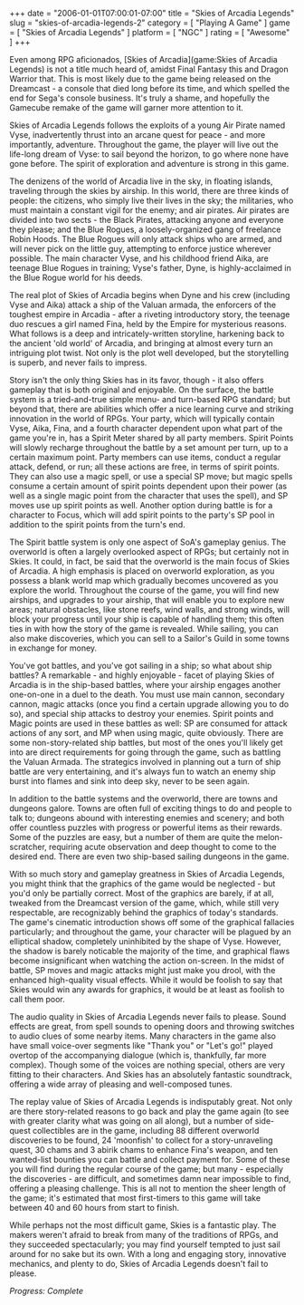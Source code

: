 +++
date = "2006-01-01T07:00:01-07:00"
title = "Skies of Arcadia Legends"
slug = "skies-of-arcadia-legends-2"
category = [ "Playing A Game" ]
game = [ "Skies of Arcadia Legends" ]
platform = [ "NGC" ]
rating = [ "Awesome" ]
+++

Even among RPG aficionados, [Skies of Arcadia](game:Skies of Arcadia Legends) is not a title much heard of, amidst Final Fantasy this and Dragon Warrior that. This is most likely due to the game being released on the Dreamcast - a console that died long before its time, and which spelled the end for Sega's console business. It's truly a shame, and hopefully the Gamecube remake of the game will garner more attention to it.

Skies of Arcadia Legends follows the exploits of a young Air Pirate named Vyse, inadvertently thrust into an arcane quest for peace - and more importantly, adventure. Throughout the game, the player will live out the life-long dream of Vyse: to sail beyond the horizon, to go where none have gone before. The spirit of exploration and adventure is strong in this game.

The denizens of the world of Arcadia live in the sky, in floating islands, traveling through the skies by airship. In this world, there are three kinds of people: the citizens, who simply live their lives in the sky; the militaries, who must maintain a constant vigil for the enemy; and air pirates. Air pirates are divided into two sects - the Black Pirates, attacking anyone and everyone they please; and the Blue Rogues, a loosely-organized gang of freelance Robin Hoods. The Blue Rogues will only attack ships who are armed, and will never pick on the little guy, attempting to enforce justice wherever possible. The main character Vyse, and his childhood friend Aika, are teenage Blue Rogues in training; Vyse's father, Dyne, is highly-acclaimed in the Blue Rogue world for his deeds.

The real plot of Skies of Arcadia begins when Dyne and his crew (including Vyse and Aika) attack a ship of the Valuan armada, the enforcers of the toughest empire in Arcadia - after a riveting introductory story, the teenage duo rescues a girl named Fina, held by the Empire for mysterious reasons. What follows is a deep and intricately-written storyline, harkening back to the ancient 'old world' of Arcadia, and bringing at almost every turn an intriguing plot twist. Not only is the plot well developed, but the storytelling is superb, and never fails to impress.

Story isn't the only thing Skies has in its favor, though - it also offers gameplay that is both original and enjoyable. On the surface, the battle system is a tried-and-true simple menu- and turn-based RPG standard; but beyond that, there are abilities which offer a nice learning curve and striking innovation in the world of RPGs. Your party, which will typically contain Vyse, Aika, Fina, and a fourth character dependent upon what part of the game you're in, has a Spirit Meter shared by all party members. Spirit Points will slowly recharge throughout the battle by a set amount per turn, up to a certain maximum point. Party members can use items, conduct a regular attack, defend, or run; all these actions are free, in terms of spirit points. They can also use a magic spell, or use a special SP move; but magic spells consume a certain amount of spirit points dependent upon their power (as well as a single magic point from the character that uses the spell), and SP moves use up spirit points as well. Another option during battle is for a character to Focus, which will add spirit points to the party's SP pool in addition to the spirit points from the turn's end.

The Spirit battle system is only one aspect of SoA's gameplay genius. The overworld is often a largely overlooked aspect of RPGs; but certainly not in Skies. It could, in fact, be said that the overworld is the main focus of Skies of Arcadia. A high emphasis is placed on overworld exploration, as you possess a blank world map which gradually becomes uncovered as you explore the world. Throughout the course of the game, you will find new airships, and upgrades to your airship, that will enable you to explore new areas; natural obstacles, like stone reefs, wind walls, and strong winds, will block your progress until your ship is capable of handling them; this often ties in with how the story of the game is revealed. While sailing, you can also make discoveries, which you can sell to a Sailor's Guild in some towns in exchange for money.

You've got battles, and you've got sailing in a ship; so what about ship battles? A remarkable - and highly enjoyable - facet of playing Skies of Arcadia is in the ship-based battles, where your airship engages another one-on-one in a duel to the death. You must use main cannon, secondary cannon, magic attacks (once you find a certain upgrade allowing you to do so), and special ship attacks to destroy your enemies. Spirit points and Magic points are used in these battles as well: SP are consumed for attack actions of any sort, and MP when using magic, quite obviously. There are some non-story-related ship battles, but most of the ones you'll likely get into are direct requirements for going through the game, such as battling the Valuan Armada. The strategics involved in planning out a turn of ship battle are very entertaining, and it's always fun to watch an enemy ship burst into flames and sink into deep sky, never to be seen again.

In addition to the battle systems and the overworld, there are towns and dungeons galore. Towns are often full of exciting things to do and people to talk to; dungeons abound with interesting enemies and scenery; and both offer countless puzzles with progress or powerful items as their rewards. Some of the puzzles are easy, but a number of them are quite the melon-scratcher, requiring acute observation and deep thought to come to the desired end. There are even two ship-based sailing dungeons in the game.

With so much story and gameplay greatness in Skies of Arcadia Legends, you might think that the graphics of the game would be neglected - but you'd only be partially correct. Most of the graphics are barely, if at all, tweaked from the Dreamcast version of the game, which, while still very respectable, are recognizably behind the graphics of today's standards. The game's cinematic introduction shows off some of the graphical fallacies particularly; and throughout the game, your character will be plagued by an elliptical shadow, completely uninhibited by the shape of Vyse. However, the shadow is barely noticable the majority of the time, and graphical flaws become insignificant when watching the action on-screen. In the midst of battle, SP moves and magic attacks might just make you drool, with the enhanced high-quality visual effects. While it would be foolish to say that Skies would win any awards for graphics, it would be at least as foolish to call them poor.

The audio quality in Skies of Arcadia Legends never fails to please. Sound effects are great, from spell sounds to opening doors and throwing switches to audio clues of some nearby items. Many characters in the game also have small voice-over segments like "Thank you" or "Let's go!" played overtop of the accompanying dialogue (which is, thankfully, far more complex). Though some of the voices are nothing special, others are very fitting to their characters. And Skies has an absolutely fantastic soundtrack, offering a wide array of pleasing and well-composed tunes.

The replay value of Skies of Arcadia Legends is indisputably great. Not only are there story-related reasons to go back and play the game again (to see with greater clarity what was going on all along), but a number of side-quest collectibles are in the game, including 88 different overworld discoveries to be found, 24 'moonfish' to collect for a story-unraveling quest, 30 chams and 3 abirik chams to enhance Fina's weapon, and ten wanted-list bounties you can battle and collect payment for. Some of these you will find during the regular course of the game; but many - especially the discoveries - are difficult, and sometimes damn near impossible to find, offering a pleasing challenge. This is all not to mention the sheer length of the game; it's estimated that most first-timers to this game will take between 40 and 60 hours from start to finish.

While perhaps not the most difficult game, Skies is a fantastic play. The makers weren't afraid to break from many of the traditions of RPGs, and they succeeded spectacularly; you may find yourself tempted to just sail around for no sake but its own. With a long and engaging story, innovative mechanics, and plenty to do, Skies of Arcadia Legends doesn't fail to please.

<i>Progress: Complete</i>